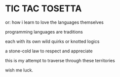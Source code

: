 # TIC TAC TOSETTA
or: how i learn to love the languages themselves 

programming languages are traditions

each with its own wild quirks or knotted logics

a stone-cold law to respect and appreciate

this is my attempt to traverse through these territories

wish me luck.
